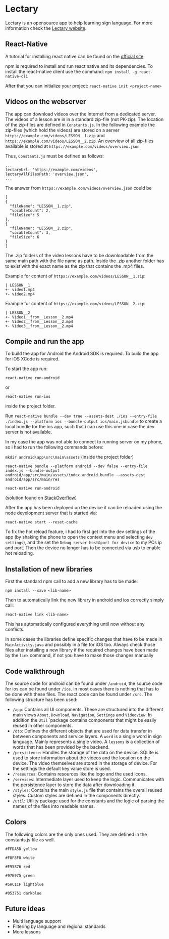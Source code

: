 # Lectary

Lectary is an opensource app to help learning sign language. For more information check the [Lectary website](https://lectary.net/).

## React-Native

A tutorial for installing react native can be found on the [official site](https://facebook.github.io/react-native/)

npm is required to install and run react native and its dependencies. To install the react-native client use the command:
`npm install -g react-native-cli`

After that you can initialize your project:
`react-native init <project-name>`

## Videos on the webserver

The app can download videos over the Internet from a dedicated server. The videos of a lesson are in in a standard zip-file (not PK-zip). The location of the zip-files are defined in  `Constants.js`. In the following example the zip-files (which hold the videos) are stored on a server `https://example.com/videos/LESSON__1.zip` and `https://example.com/videos/LESSON__2.zip`. An overview of all zip-files available is stored at `https://example.com/videos/overview.json`

Thus, `Constants.js` must be defined as follows:
```
...
lectaryUrl: 'https://example.com/videos',
lectaryAllFilesPath: 'overview.json',
...
```

The answer from `https://example.com/videos/overview.json` could be

```
[
{
  "fileName": "LESSON__1.zip",
  "vocableCount": 2,
  "fileSize": 5
},
{
  "fileName": "LESSON__2.zip",
  "vocableCount": 3,
  "fileSize": 6
}
]
```

The .zip folders of the video lessons have to be downloadable from the same main path with the file name as path. Inside the 
.zip another folder has to exist with the exact name as the zip that contains the .mp4 files.

Example for content of `https://example.com/videos/LESSON__1.zip`:
```
| LESSON__1
+- video1.mp4
+- video2.mp4
```

Example for content of `https://example.com/videos/LESSON__2.zip`:
```
| LESSON__2
+- Video1__from__Lesson__2.mp4
+- Video2__from__Lesson__2.mp4
+- Video3__from__Lesson__2.mp4
```


## Compile and run the app 

To build the app for Android the Android SDK is required. To build the app for iOS XCode is required. 



To start the app run:

`react-native run-android` 

or

`react-native run-ios`

inside the project folder.

Run 
`react-native bundle --dev true --assets-dest ./ios --entry-file ./index.js --platform ios --bundle-output ios/main.jsbundle`
to create a local bundle for the ios app, such that i can use this one in case the dev server is not available.

In my case the app was not able to connect to running server on my phone, so i had to run the following commands before:

`mkdir android\app\src\main\assets` (inside the project folder)

`react-native bundle --platform android --dev false --entry-file index.js --bundle-output android/app/src/main/assets/index.android.bundle --assets-dest android/app/src/main/res`

`react-native run-android`

(solution found on [StackOverflow](https://stackoverflow.com/questions/44446523/unable-to-load-script-from-assets-index-android-bundle-on-windows))

After the app has been deployed on the device it can be reloaded using the node development server that is started via:

`react-native start --reset-cache`

To fix the hot reload feature, i had to first get into the dev settings of the app (by shaking the phone to open the 
context menu and selecting `dev settings`), and the set the `Debug server host&port for device` to my PCs ip and port. 
Then the device no longer has to be connected via usb to enable hot reloading. 

## Installation of new libraries

First the standard npm call to add a new library has to be made:

`npm install --save <lib-name> `

Then to automatically link the new library in android and ios correctly simply call:

`react-native link <lib-name>`

This has automatically configured everything until now without any conflicts.

In some cases the libraries define specific changes that have to be made in `MainActivity.java` and possibly in a file 
for iOS too. Always check those files after installing a new library if the required changes have been made by the `link` 
command, if not you have to make those changes manually

## Code walkthrough

The source code for android can be found under `/android`, the source code for ios can be found under `/ios`. In most cases
there is nothing that has to be done with these files. The react code can be found under `/src`. The following structure has been used:

* `/app`: Contains all UI components. These are structured into the different main views `About`, `Download`, `Navigation`, `Settings`
and `Videoview`. In addition the `Util` ´package contains components that might be easily reused in other components.
* `/dto`: Defines the different objects that are used for data transfer in between components and service layers. A `word` is a single word
in sign language. Mainly represents a single video. A `lessons` is a collection of words that has been provided by the backend.
* `/persistence`: Handles the storage of the data on the device. SQLite is used to store information about the videos and the location
on the device. The video themselves are stored in the storage of device. For the settings the default key value store is used.
* `/resources`: Contains resources like the logo and the used icons.
* `/services`: Intermediate layer used to keep the logic. Communicates with the persistence layer to store the data after downloading it.
* `/styles`: Contains the main `style.js` file that contains the overall reused styles. Custom styles are defined in the components directly.
* `/util`: Utility package used for the constants and the logic of parsing the names of the files into readable names.

## Colors
The following colors are the only ones used. They are defined in the constants.js file as well.

`#FFDA5D yellow`

`#F8F8F8 white`

`#E95876 red`

`#97E975 green`

`#5AC1CF lightblue`

`#053751 darkblue`

## Future ideas
* Multi language support
* Filtering by language and regional standards
* More lessons
